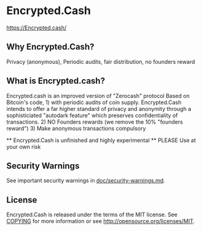 Encrypted.Cash
==============

https://Encrypted.cash/

Why Encrypted.Cash?
-------------------

Privacy (anonymous), Periodic audits, fair distribution, no founders reward

What is Encrypted.cash?
--------------

Encrypted.cash is an improved version of "Zerocash" protocol Based on Bitcoin's code, 1) with periodic audits of coin supply.
Encrypted.Cash intends to offer a far higher standard of privacy and anonymity through a sophisticiated "autodark feature" which preserves confidentiality of transactions.
2) NO Founders rewards (we remove the 10% "founders reward")
3) Make anonymous transactions compulsory

** Encrypted.Cash is unfinished and highly experimental ** PLEASE Use at your own risk



Security Warnings
-----------------

See important security warnings in
[doc/security-warnings.md](doc/security-warnings.md).

License
-------

Encrypted.Cash is released under the terms of the MIT license. See [COPYING](COPYING) for more
information or see http://opensource.org/licenses/MIT.

